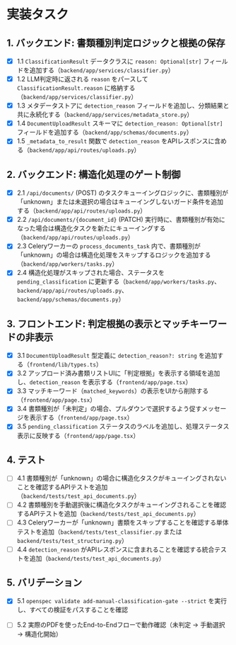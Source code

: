 # 実装タスク

## 1. バックエンド: 書類種別判定ロジックと根拠の保存
- [x] 1.1 `ClassificationResult` データクラスに `reason: Optional[str]` フィールドを追加する（`backend/app/services/classifier.py`）
- [x] 1.2 LLM判定時に返される `reason` をパースして `ClassificationResult.reason` に格納する（`backend/app/services/classifier.py`）
- [x] 1.3 メタデータストアに `detection_reason` フィールドを追加し、分類結果と共に永続化する（`backend/app/services/metadata_store.py`）
- [x] 1.4 `DocumentUploadResult` スキーマに `detection_reason: Optional[str]` フィールドを追加する（`backend/app/schemas/documents.py`）
- [x] 1.5 `_metadata_to_result` 関数で `detection_reason` をAPIレスポンスに含める（`backend/app/api/routes/uploads.py`）

## 2. バックエンド: 構造化処理のゲート制御
- [x] 2.1 `/api/documents/` (POST) のタスクキューイングロジックに、書類種別が「unknown」または未選択の場合はキューイングしないガード条件を追加する（`backend/app/api/routes/uploads.py`）
- [x] 2.2 `/api/documents/{document_id}` (PATCH) 実行時に、書類種別が有効になった場合は構造化タスクを新たにキューイングする（`backend/app/api/routes/uploads.py`）
- [x] 2.3 Celeryワーカーの `process_documents_task` 内で、書類種別が「unknown」の場合は構造化処理をスキップするロジックを追加する（`backend/app/workers/tasks.py`）
- [x] 2.4 構造化処理がスキップされた場合、ステータスを `pending_classification` に更新する（`backend/app/workers/tasks.py`、`backend/app/api/routes/uploads.py`、`backend/app/schemas/documents.py`）

## 3. フロントエンド: 判定根拠の表示とマッチキーワードの非表示
- [x] 3.1 `DocumentUploadResult` 型定義に `detection_reason?: string` を追加する（`frontend/lib/types.ts`）
- [x] 3.2 アップロード済み書類リストUIに「判定根拠」を表示する領域を追加し、`detection_reason` を表示する（`frontend/app/page.tsx`）
- [x] 3.3 マッチキーワード（`matched_keywords`）の表示をUIから削除する（`frontend/app/page.tsx`）
- [x] 3.4 書類種別が「未判定」の場合、プルダウンで選択するよう促すメッセージを表示する（`frontend/app/page.tsx`）
- [x] 3.5 `pending_classification` ステータスのラベルを追加し、処理ステータス表示に反映する（`frontend/app/page.tsx`）

## 4. テスト
- [ ] 4.1 書類種別が「unknown」の場合に構造化タスクがキューイングされないことを確認するAPIテストを追加（`backend/tests/test_api_documents.py`）
- [ ] 4.2 書類種別を手動選択後に構造化タスクがキューイングされることを確認するAPIテストを追加（`backend/tests/test_api_documents.py`）
- [ ] 4.3 Celeryワーカーが「unknown」書類をスキップすることを確認する単体テストを追加（`backend/tests/test_classifier.py` または `backend/tests/test_structuring.py`）
- [ ] 4.4 `detection_reason` がAPIレスポンスに含まれることを確認する統合テストを追加（`backend/tests/test_api_documents.py`）

## 5. バリデーション
- [x] 5.1 `openspec validate add-manual-classification-gate --strict` を実行し、すべての検証をパスすることを確認
- [ ] 5.2 実際のPDFを使ったEnd-to-Endフローで動作確認（未判定 → 手動選択 → 構造化開始）

